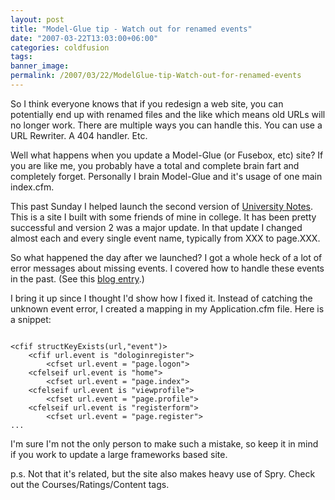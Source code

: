 ```yaml
---
layout: post
title: "Model-Glue tip - Watch out for renamed events"
date: "2007-03-22T13:03:00+06:00"
categories: coldfusion 
tags: 
banner_image: 
permalink: /2007/03/22/ModelGlue-tip-Watch-out-for-renamed-events
---
```


So I think everyone knows that if you redesign a web site, you can potentially end up with renamed files and the like which means old URLs will no longer work. There are multiple ways you can handle this. You can use a URL Rewriter. A 404 handler. Etc.

Well what happens when you update a Model-Glue (or Fusebox, etc) site? If you are like me, you probably have a total and complete brain fart and completely forget. Personally I brain Model-Glue and it's usage of one main index.cfm. 

This past Sunday I helped launch the second version of <a href="http://www.universitynotes.net">University Notes</a>. This is a site I built with some friends of mine in college. It has been pretty successful and version 2 was a major update. In that update I changed almost each and every single event name, typically from XXX to page.XXX. 

So what happened the day after we launched? I got a whole heck of a lot of error messages about missing events. I covered how to handle these events in the past. (See this <a href="http://ray.camdenfamily.com/index.cfm/2006/11/5/Handling-unknown-events-in-ModelGlue">blog entry</a>.) 

I bring it up since I thought I'd show how I fixed it. Instead of catching the unknown event error, I created a mapping in my Application.cfm file. Here is a snippet:

<code>
&lt;cfif structKeyExists(url,"event")&gt;
	&lt;cfif url.event is "dologinregister"&gt;
		&lt;cfset url.event = "page.logon"&gt;
	&lt;cfelseif url.event is "home"&gt;
		&lt;cfset url.event = "page.index"&gt;
	&lt;cfelseif url.event is "viewprofile"&gt;
		&lt;cfset url.event = "page.profile"&gt;
	&lt;cfelseif url.event is "registerform"&gt;
		&lt;cfset url.event = "page.register"&gt;		
...
</code>

I'm sure I'm not the only person to make such a mistake, so keep it in mind if you work to update a large frameworks based site. 

p.s. Not that it's related, but the site also makes heavy use of Spry. Check out the Courses/Ratings/Content tags.